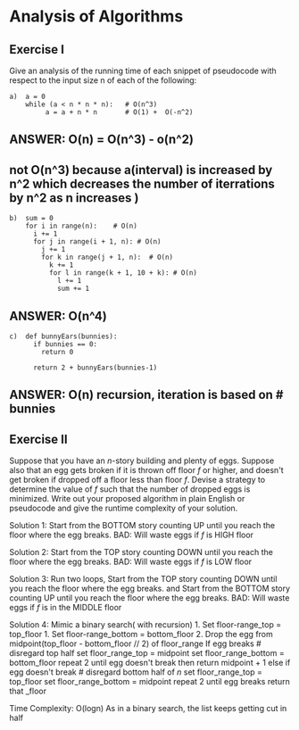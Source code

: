 # Analysis of Algorithms

## Exercise I

Give an analysis of the running time of each snippet of
pseudocode with respect to the input size n of each of the following:

```
a)  a = 0        
    while (a < n * n * n):   # O(n^3) 
         a = a + n * n       # O(1) +  O(-n^2)
```                 
##  ANSWER:  O(n) =  O(n^3) - o(n^2) 
##           not O(n^3) because a(interval) is increased by n^2 which decreases the number of iterrations by n^2  as n increases  )

```
b)  sum = 0                   
    for i in range(n):    # O(n) 
      i += 1
      for j in range(i + 1, n): # O(n) 
        j += 1
        for k in range(j + 1, n):  # O(n)
          k += 1
          for l in range(k + 1, 10 + k): # O(n)
            l += 1
            sum += 1            
```
##  ANSWER: O(n^4)  

```
c)  def bunnyEars(bunnies):
      if bunnies == 0:
        return 0

      return 2 + bunnyEars(bunnies-1)
```
##  ANSWER: O(n)  recursion, iteration is based on # bunnies


## Exercise II
Suppose that you have an _n_-story building and plenty of eggs. Suppose also that an egg gets broken if it is thrown off floor _f_ or higher, and doesn't get broken if dropped off a floor less than floor _f_. Devise a strategy to determine the value of _f_ such that the number of dropped eggs is minimized.
Write out your proposed algorithm in plain English or pseudocode and give the runtime complexity of your solution.

Solution 1: Start from the BOTTOM story counting UP until you reach the floor where the egg breaks.
                  BAD: Will waste eggs if _f_ is HIGH floor

Solution 2: Start from the TOP story counting DOWN until you reach the floor where the egg breaks.
                  BAD: Will waste eggs if _f_ is LOW floor

Solution 3: Run two loops, Start from the TOP story counting DOWN until you reach the floor where the egg breaks.
                       and Start from the BOTTOM story counting UP until you reach the floor where the egg breaks. 
                  BAD: Will waste eggs if _f_ is in the MIDDLE floor

Solution 4: Mimic a binary search( with recursion) 
             1. Set floor-range_top = top_floor
             1. Set floor-range_bottom = bottom_floor
             2. Drop the egg from midpoint(top_floor - bottom_floor // 2) of floor_range
                If egg breaks
                    # disregard top half
                    set floor_range_top = midpoint
                    set floor_range_bottom = bottom_floor
                    repeat 2  until egg doesn't break then return midpoint + 1
                else if egg doesn't break
                    # disregard bottom half of _n_ 
                    set floor_range_top = top_floor
                    set floor_range_bottom = midpoint
                    repeat 2  until egg breaks   return that _floor


Time Complexity:  O(logn)  As in a binary search, the list keeps getting cut in half
